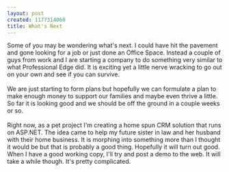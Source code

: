 ```yaml
--- 
layout: post
created: 1177314060
title: What's Next
---
```

Some of you may be wondering what's next.  I could have hit the pavement and gone looking for a job or just done an Office Space.  Instead a couple of guys from work and I are starting a company to do something very similar to what Professional Edge did.  It is exciting yet a little nerve wracking to go out on your own and see if you can survive. <br /><br />We are just starting to form plans but hopefully we can formulate a plan to make enough money to support our families and maybe even thrive a little.  So far it is looking good and we should be off the ground in a couple weeks or so.<br /><br />Right now, as a pet project I'm creating a home spun CRM solution that runs on ASP.NET.  The idea came to help my future sister in law and her husband with their home business.  It is morphing into something more than I thought it would be but that is probably a good thing.  Hopefully it will turn out good.  When I have a good working copy, I'll try and post a demo to the web.  It will take a while though.  It's pretty complicated.
